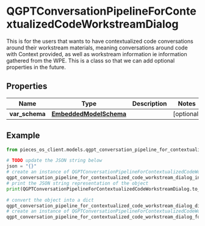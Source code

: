 # QGPTConversationPipelineForContextualizedCodeWorkstreamDialog

This is for the users that wants to have contextualized code conversations around their workstream materials, meaning conversations around code with Context provided, as well as workstream information ie information gathered from the WPE.  This is a class so that we can add optional properties in the future.

## Properties

Name | Type | Description | Notes
------------ | ------------- | ------------- | -------------
**var_schema** | [**EmbeddedModelSchema**](EmbeddedModelSchema) |  | [optional] 

## Example

```python
from pieces_os_client.models.qgpt_conversation_pipeline_for_contextualized_code_workstream_dialog import QGPTConversationPipelineForContextualizedCodeWorkstreamDialog

# TODO update the JSON string below
json = "{}"
# create an instance of QGPTConversationPipelineForContextualizedCodeWorkstreamDialog from a JSON string
qgpt_conversation_pipeline_for_contextualized_code_workstream_dialog_instance = QGPTConversationPipelineForContextualizedCodeWorkstreamDialog.from_json(json)
# print the JSON string representation of the object
print(QGPTConversationPipelineForContextualizedCodeWorkstreamDialog.to_json())

# convert the object into a dict
qgpt_conversation_pipeline_for_contextualized_code_workstream_dialog_dict = qgpt_conversation_pipeline_for_contextualized_code_workstream_dialog_instance.to_dict()
# create an instance of QGPTConversationPipelineForContextualizedCodeWorkstreamDialog from a dict
qgpt_conversation_pipeline_for_contextualized_code_workstream_dialog_form_dict = qgpt_conversation_pipeline_for_contextualized_code_workstream_dialog.from_dict(qgpt_conversation_pipeline_for_contextualized_code_workstream_dialog_dict)
```


